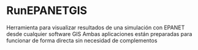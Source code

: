# RunEPANETGIS
Herramienta para visualizar resultados de una simulación con EPANET desde cualquier software GIS
Ambas aplicaciones están preparadas para funcionar de forma directa sin necesidad de complementos
